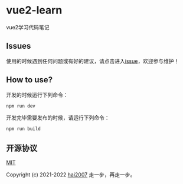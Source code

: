 # vue2-learn
vue2学习代码笔记


## Issues
使用的时候遇到任何问题或有好的建议，请点击进入[issue](https://github.com/agile-contrib/vue2-learn/issues)，欢迎参与维护！

## How to use?

开发的时候运行下列命令：

```
npm run dev
```

开发完毕需要发布的时候，请运行下列命令：

```
npm run build
```

开源协议
---------------------------------------
[MIT](https://github.com/agile-contrib/vue2-learn/blob/master/LICENSE)

Copyright (c) 2021-2022 [hai2007](https://hai2007.gitee.io/sweethome/) 走一步，再走一步。
